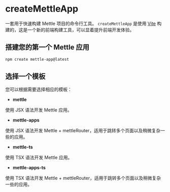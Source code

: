 # createMettleApp

一套用于快速构建 Mettle 项目的命令行工具。 `createMettleApp` 是使用 [Vite](https://vitejs.dev/) 构建的，这是一个新的前端构建工具，可以显着提升前端开发体验。

## 搭建您的第一个 Mettle 应用

```bash
npm create mettle-app@latest
```

## 选择一个模板

您可以根据需要选择相应的模板：

- **mettle**

使用 JSX 语法开发 Mettle 应用。

- **mettle-apps**

使用 JSX 语法开发 Mettle + mettleRouter，适用于跳转多个页面以及稍微复杂一些的应用。

- **mettle-ts**

使用 TSX 语法开发 Mettle 应用。

- **mettle-apps-ts**

使用 TSX 语法开发 Mettle + mettleRouter，适用于跳转多个页面以及稍微复杂一些的应用。
